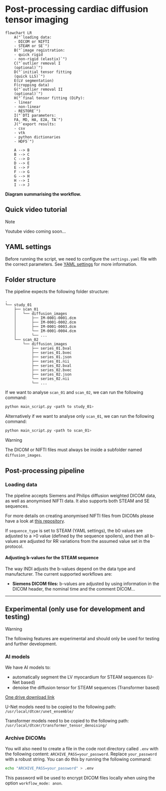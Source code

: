 # Post-processing cardiac diffusion tensor imaging

```mermaid
flowchart LR
    A("`loading data:
    - DICOM or NIFTI
    - STEAM or SE`")
    B("`image registration:
    - quick rigid
    - non-rigid (elastix)`")
    C("`outlier removal I
    (optional)`")
    D("`initial tensor fitting
    (quick LLS)`")
    E(LV segmentation)
    F(cropping data)
    G("`outlier removal II
    (optional)`")
    H("`final tensor fitting (DiPy):
    - linear
    - non-linear
    - RESTORE`")
    I("`DTI parameters:
    FA, MD, HA, E2A, TA`")
    J("`export results:
    - csv
    - vtk
    - python dictionaries
    - HDF5`")

    A --> B
    B --> C
    C --> D
    D --> E
    E --> F
    F --> G
    G --> H
    H --> I
    I --> J
```

**Diagram summarising the workflow.**

## Quick video tutorial

>[!NOTE]
> Youtube video coming soon...

## YAML settings

Before running the script, we need to configure the `settings.yaml` file with the correct parameters.
See [YAML settings](docs/YAML_settings.md) for more information.

## Folder structure

The pipeline expects the following folder structure:

```text
.
└── study_01
    ├── scan_01
    │   └── diffusion_images
    │       ├── IM-0001-0001.dcm
    │       ├── IM-0001-0002.dcm
    │       ├── IM-0001-0003.dcm
    │       └── IM-0001-0004.dcm
    │       └── ...
    └── scan_02
        └── diffusion_images
            ├── series_01.bval
            ├── series_01.bvec
            ├── series_01.json
            ├── series_01.nii
            ├── series_02.bval
            ├── series_02.bvec
            ├── series_02.json
            └── series_02.nii
            └── ...
```

If we want to analyse `scan_01` and `scan_02`, we can run the following command:

```bash
python main_script.py <path to study_01>
```

Alternatively if we want to analyse only `scan_01`, we can run the following command:

```bash
python main_script.py <path to scan_01>
```

>[!WARNING]
> The DICOM or NIFTI files must always be inside a subfolder named `diffusion_images`.

## Post-processing pipeline

### Loading data

The pipeline accepts Siemens and Philips diffusion weighted DICOM data, as well as anonymised NIFTI data. It also supports both STEAM and SE sequences.

For more details on creating anonymised NIFTI files from DICOMs please have a look at [this repository](https://github.com/ImperialCollegeLondon/cdti_data_export).

If `sequence_type` is set to STEAM (YAML settings), the b0 values are adjusted to a >0 value (defined by the sequence spoilers), and then all b-values are adjusted for RR variations from the assumed value set in the protocol.

#### Adjusting b-values for the STEAM sequence

The way INDI adjusts the b-values depend on the data type and manufacturer. The current supported workflows are:

- **Siemens DICOM files:** b-values are adjusted by using information in the DICOM header, the nominal time and the comment DICOM...

---

## Experimental (only use for development and testing)

>[!WARNING]
> The following features are experimental and should only be used for testing and further development.

### AI models

We have AI models to:

- automatically segment the LV myocardium for STEAM sequences (U-Net based)
- denoise the diffusion tensor for STEAM sequences (Transformer based)

[One drive download link](https://imperiallondon-my.sharepoint.com/:f:/g/personal/pferreir_ic_ac_uk/EtbqXB1XJY9JmBJ8kFcT40sBq9qHJrVZPwrzgEcW12VwUQ?e=qqDY8C)

U-Net models need to be copied to the following path:
```/usr/local/dtcmr/unet_ensemble/```

Transformer models need to be copied to the following path:
```/usr/local/dtcmr/transformer_tensor_denoising/```

### Archive DICOMs

You will also need to create a file in the code root directory called `.env` with the following content:
`ARCHIVE_PASS=your_password`. Replace `your_password` with a robust string.
You can do this by running the following command:

```bash
echo "ARCHIVE_PASS=your_password" > .env
```

This password will be used to encrypt DICOM files locally when using the option `workflow_mode: anon`.
